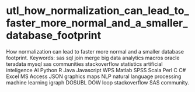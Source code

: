 # utl_how_normalization_can_lead_to_faster_more_normal_and_a_smaller_database_footprint
How normalization can lead to faster more normal and a smaller database footprint.  Keywords: sas sql join merge big data analytics macros oracle teradata mysql sas communities stackoverflow statistics artificial inteligence AI Python R Java Javascript WPS Matlab SPSS Scala Perl C C# Excel MS Access JSON graphics maps NLP natural language processing machine learning igraph DOSUBL DOW loop stackoverflow SAS community.
